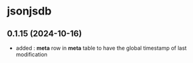 # jsonjsdb

## 0.1.15 (2024-10-16)

- added : __meta__ row in __meta__ table to have the global timestamp of last modification
